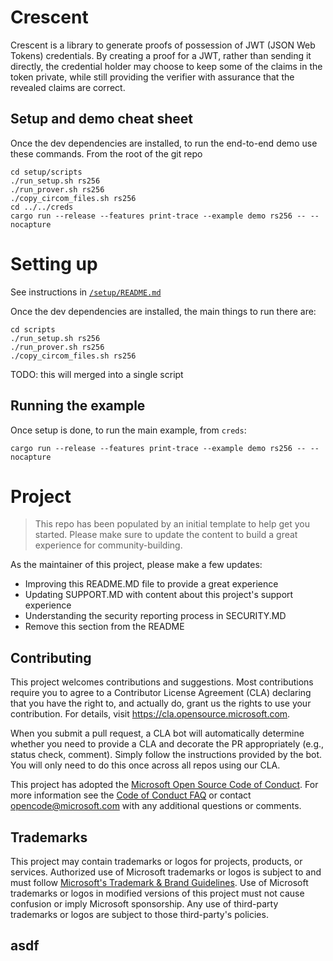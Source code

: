 # Crescent
Crescent is a library to generate proofs of possession of JWT (JSON Web Tokens) credentials. 
By creating a proof for a JWT, rather than sending it directly, the credential holder may choose
to keep some of the claims in the token private, while still providing the verifier with assurance
that the revealed claims are correct.

## Setup and demo cheat sheet
Once the dev dependencies are installed, to run the end-to-end demo use these commands.
From the root of the git repo
```
cd setup/scripts
./run_setup.sh rs256
./run_prover.sh rs256
./copy_circom_files.sh rs256
cd ../../creds
cargo run --release --features print-trace --example demo rs256 -- --nocapture
```


# Setting up

See instructions in [`/setup/README.md`](https://github.com/microsoft/crescent/blob/main/setup/README.md)

Once the dev dependencies are installed, the main things to run there are:
```
cd scripts
./run_setup.sh rs256
./run_prover.sh rs256
./copy_circom_files.sh rs256
```
TODO: this will merged into a single script 

## Running the example

Once setup is done, to run the main example, from `creds`:
```
cargo run --release --features print-trace --example demo rs256 -- --nocapture
```

# Project

> This repo has been populated by an initial template to help get you started. Please
> make sure to update the content to build a great experience for community-building.

As the maintainer of this project, please make a few updates:

- Improving this README.MD file to provide a great experience
- Updating SUPPORT.MD with content about this project's support experience
- Understanding the security reporting process in SECURITY.MD
- Remove this section from the README

## Contributing

This project welcomes contributions and suggestions.  Most contributions require you to agree to a
Contributor License Agreement (CLA) declaring that you have the right to, and actually do, grant us
the rights to use your contribution. For details, visit https://cla.opensource.microsoft.com.

When you submit a pull request, a CLA bot will automatically determine whether you need to provide
a CLA and decorate the PR appropriately (e.g., status check, comment). Simply follow the instructions
provided by the bot. You will only need to do this once across all repos using our CLA.

This project has adopted the [Microsoft Open Source Code of Conduct](https://opensource.microsoft.com/codeofconduct/).
For more information see the [Code of Conduct FAQ](https://opensource.microsoft.com/codeofconduct/faq/) or
contact [opencode@microsoft.com](mailto:opencode@microsoft.com) with any additional questions or comments.

## Trademarks

This project may contain trademarks or logos for projects, products, or services. Authorized use of Microsoft 
trademarks or logos is subject to and must follow 
[Microsoft's Trademark & Brand Guidelines](https://www.microsoft.com/en-us/legal/intellectualproperty/trademarks/usage/general).
Use of Microsoft trademarks or logos in modified versions of this project must not cause confusion or imply Microsoft sponsorship.
Any use of third-party trademarks or logos are subject to those third-party's policies.

## asdf
